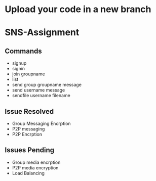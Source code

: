 # Upload your code in a new branch 
# SNS-Assignment

## Commands
- signup
- signin
- join groupname
- list
- send group groupname message
- send username message
- sendfile username filename



## Issue Resolved
- Group Messaging Encrption
- P2P messaging
- P2P Encrption


## Issues Pending
- Group media encrption
- P2P media encryption
- Load Balancing

